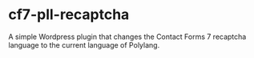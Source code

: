 # cf7-pll-recaptcha
A simple Wordpress plugin that changes the Contact Forms 7 recaptcha language to the current language of Polylang.
